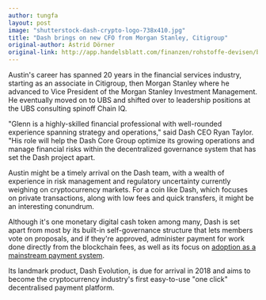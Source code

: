 ```yaml
---
author: tungfa
layout: post
image: "shutterstock-dash-crypto-logo-738x410.jpg"
title: "Dash brings on new CFO from Morgan Stanley, Citigroup"
original-author: Astrid Dörner
original-link: http://app.handelsblatt.com/finanzen/rohstoffe-devisen/bitcoin-cash-konkurrent-kryptowaehrung-dash-eroeffnet-repraesentanz-in-deutschland/21099978.html
---
```



Austin's career has spanned 20 years in the financial services industry, starting as an associate in Citigroup, then Morgan Stanley where he advanced to Vice President of the Morgan Stanley Investment Management. He eventually moved on to UBS and shifted over to leadership positions at the UBS consulting spinoff Chain IQ.

"Glenn is a highly-skilled financial professional with well-rounded experience spanning strategy and operations," said Dash CEO Ryan Taylor. "His role will help the Dash Core Group optimize its growing operations and manage financial risks within the decentralized governance system that has set the Dash project apart.

Austin might be a timely arrival on the Dash team, with a wealth of experience in risk management and regulatory uncertainty currently weighing on cryptocurrency markets. For a coin like Dash, which focuses on private transactions, along with low fees and quick transfers, it might be an interesting conundrum.

Although it's one monetary digital cash token among many, Dash is set apart from most by its built-in self-governance structure that lets members vote on proposals, and if they're approved, administer payment for work done directly from the blockchain fees, as well as its focus on [adoption as a mainstream payment system](https://www.finder.com.au/dash-cryptocurrency-is-now-integrated-on-payza-money-transfers).

Its landmark product, Dash Evolution, is due for arrival in 2018 and aims to become the cryptocurrency industry's first easy-to-use "one click" decentralised payment platform.
